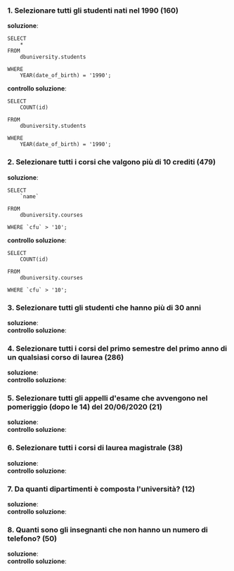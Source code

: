 ### 1. Selezionare tutti gli studenti nati nel 1990 (160)
**soluzione**:   
```
SELECT 
    * 
FROM  
    dbuniversity.students  

WHERE  
    YEAR(date_of_birth) = '1990';  
```

**controllo soluzione**:   
```
SELECT 
    COUNT(id)  

FROM  
    dbuniversity.students  

WHERE  
    YEAR(date_of_birth) = '1990'; 
```
### 2. Selezionare tutti i corsi che valgono più di 10 crediti (479)  
**soluzione**:
```
SELECT     
    `name` 

FROM  
    dbuniversity.courses  

WHERE `cfu` > '10';
```
**controllo soluzione**: 
```
SELECT     
    COUNT(id) 

FROM  
    dbuniversity.courses  

WHERE `cfu` > '10';
```
### 3. Selezionare tutti gli studenti che hanno più di 30 anni
**soluzione**:  
**controllo soluzione**: 
### 4. Selezionare tutti i corsi del primo semestre del primo anno di un qualsiasi corso di laurea (286)
**soluzione**:  
**controllo soluzione**: 
### 5. Selezionare tutti gli appelli d'esame che avvengono nel pomeriggio (dopo le 14) del 20/06/2020 (21)
**soluzione**:  
**controllo soluzione**: 
### 6. Selezionare tutti i corsi di laurea magistrale (38)
**soluzione**:  
**controllo soluzione**: 
### 7. Da quanti dipartimenti è composta l'università? (12)
**soluzione**:  
**controllo soluzione**: 
### 8. Quanti sono gli insegnanti che non hanno un numero di telefono? (50)
**soluzione**:  
**controllo soluzione**: 